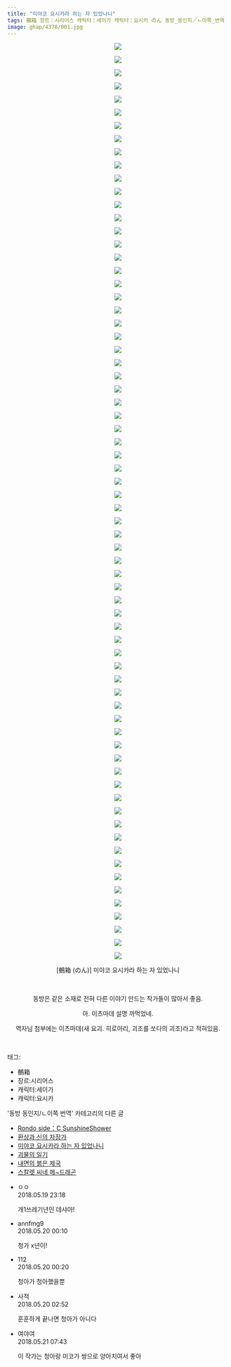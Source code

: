 ```yaml
---
title: "미야코 요시카라 하는 자 있었나니"
tags: 鵺箱 장르：시리어스 캐릭터：세이가 캐릭터：요시카 のん 동방_동인지／ㄴ이쪽_번역
image: ghap/4378/001.jpg
---
```

<div class="article">
<p style="text-align: center; clear: none; float: none;"><img src="{{ site.nasurl }}/ghap/4378/001.jpg"/></p>
<p style="text-align: center; clear: none; float: none;"><img src="{{ site.nasurl }}/ghap/4378/002.jpg"/></p>
<p style="text-align: center; clear: none; float: none;"><img src="{{ site.nasurl }}/ghap/4378/003.jpg"/></p>
<p style="text-align: center; clear: none; float: none;"><img src="{{ site.nasurl }}/ghap/4378/004.jpg"/></p>
<p style="text-align: center; clear: none; float: none;"><img src="{{ site.nasurl }}/ghap/4378/005.jpg"/></p>
<p style="text-align: center; clear: none; float: none;"><img src="{{ site.nasurl }}/ghap/4378/006.jpg"/></p>
<p style="text-align: center; clear: none; float: none;"><img src="{{ site.nasurl }}/ghap/4378/007.jpg"/></p>
<p style="text-align: center; clear: none; float: none;"><img src="{{ site.nasurl }}/ghap/4378/008.jpg"/></p>
<p style="text-align: center; clear: none; float: none;"><img src="{{ site.nasurl }}/ghap/4378/009.jpg"/></p>
<p style="text-align: center; clear: none; float: none;"><img src="{{ site.nasurl }}/ghap/4378/010.jpg"/></p>
<p style="text-align: center; clear: none; float: none;"><img src="{{ site.nasurl }}/ghap/4378/011.jpg"/></p>
<p style="text-align: center; clear: none; float: none;"><img src="{{ site.nasurl }}/ghap/4378/012.jpg"/></p>
<p style="text-align: center; clear: none; float: none;"><img src="{{ site.nasurl }}/ghap/4378/013.jpg"/></p>
<p style="text-align: center; clear: none; float: none;"><img src="{{ site.nasurl }}/ghap/4378/014.jpg"/></p>
<p style="text-align: center; clear: none; float: none;"><img src="{{ site.nasurl }}/ghap/4378/015.jpg"/></p>
<p style="text-align: center; clear: none; float: none;"><img src="{{ site.nasurl }}/ghap/4378/016.jpg"/></p>
<p style="text-align: center; clear: none; float: none;"><img src="{{ site.nasurl }}/ghap/4378/017.jpg"/></p>
<p style="text-align: center; clear: none; float: none;"><img src="{{ site.nasurl }}/ghap/4378/018.jpg"/></p>
<p style="text-align: center; clear: none; float: none;"><img src="{{ site.nasurl }}/ghap/4378/019.jpg"/></p>
<p style="text-align: center; clear: none; float: none;"><img src="{{ site.nasurl }}/ghap/4378/020.jpg"/></p>
<p style="text-align: center; clear: none; float: none;"><img src="{{ site.nasurl }}/ghap/4378/021.jpg"/></p>
<p style="text-align: center; clear: none; float: none;"><img src="{{ site.nasurl }}/ghap/4378/022.jpg"/></p>
<p style="text-align: center; clear: none; float: none;"><img src="{{ site.nasurl }}/ghap/4378/023.jpg"/></p>
<p style="text-align: center; clear: none; float: none;"><img src="{{ site.nasurl }}/ghap/4378/024.jpg"/></p>
<p style="text-align: center; clear: none; float: none;"><img src="{{ site.nasurl }}/ghap/4378/025.jpg"/></p>
<p style="text-align: center; clear: none; float: none;"><img src="{{ site.nasurl }}/ghap/4378/026.jpg"/></p>
<p style="text-align: center; clear: none; float: none;"><img src="{{ site.nasurl }}/ghap/4378/027.jpg"/></p>
<p style="text-align: center; clear: none; float: none;"><img src="{{ site.nasurl }}/ghap/4378/028.jpg"/></p>
<p style="text-align: center; clear: none; float: none;"><img src="{{ site.nasurl }}/ghap/4378/029.jpg"/></p>
<p style="text-align: center; clear: none; float: none;"><img src="{{ site.nasurl }}/ghap/4378/030.jpg"/></p>
<p style="text-align: center; clear: none; float: none;"><img src="{{ site.nasurl }}/ghap/4378/031.jpg"/></p>
<p style="text-align: center; clear: none; float: none;"><img src="{{ site.nasurl }}/ghap/4378/032.jpg"/></p>
<p style="text-align: center; clear: none; float: none;"><img src="{{ site.nasurl }}/ghap/4378/033.jpg"/></p>
<p style="text-align: center; clear: none; float: none;"><img src="{{ site.nasurl }}/ghap/4378/034.jpg"/></p>
<p style="text-align: center; clear: none; float: none;"><img src="{{ site.nasurl }}/ghap/4378/035.jpg"/></p>
<p style="text-align: center; clear: none; float: none;"><img src="{{ site.nasurl }}/ghap/4378/036.jpg"/></p>
<p style="text-align: center; clear: none; float: none;"><img src="{{ site.nasurl }}/ghap/4378/037.jpg"/></p>
<p style="text-align: center; clear: none; float: none;"><img src="{{ site.nasurl }}/ghap/4378/038.jpg"/></p>
<p style="text-align: center; clear: none; float: none;"><img src="{{ site.nasurl }}/ghap/4378/039.jpg"/></p>
<p style="text-align: center; clear: none; float: none;"><img src="{{ site.nasurl }}/ghap/4378/040.jpg"/></p>
<p style="text-align: center; clear: none; float: none;"><img src="{{ site.nasurl }}/ghap/4378/041.jpg"/></p>
<p style="text-align: center; clear: none; float: none;"><img src="{{ site.nasurl }}/ghap/4378/042.jpg"/></p>
<p style="text-align: center; clear: none; float: none;"><img src="{{ site.nasurl }}/ghap/4378/043.jpg"/></p>
<p style="text-align: center; clear: none; float: none;"><img src="{{ site.nasurl }}/ghap/4378/044.jpg"/></p>
<p style="text-align: center; clear: none; float: none;"><img src="{{ site.nasurl }}/ghap/4378/045.jpg"/></p>
<p style="text-align: center; clear: none; float: none;"><img src="{{ site.nasurl }}/ghap/4378/046.jpg"/></p>
<p style="text-align: center; clear: none; float: none;"><img src="{{ site.nasurl }}/ghap/4378/047.jpg"/></p>
<p style="text-align: center; clear: none; float: none;"><img src="{{ site.nasurl }}/ghap/4378/048.jpg"/></p>
<p style="text-align: center; clear: none; float: none;"><img src="{{ site.nasurl }}/ghap/4378/049.jpg"/></p>
<p style="text-align: center; clear: none; float: none;"><img src="{{ site.nasurl }}/ghap/4378/050.jpg"/></p>
<p style="text-align: center; clear: none; float: none;"><img src="{{ site.nasurl }}/ghap/4378/051.jpg"/></p>
<p style="text-align: center; clear: none; float: none;"><img src="{{ site.nasurl }}/ghap/4378/052.jpg"/></p>
<p style="text-align: center; clear: none; float: none;"><img src="{{ site.nasurl }}/ghap/4378/053.jpg"/></p>
<p style="text-align: center; clear: none; float: none;"><img src="{{ site.nasurl }}/ghap/4378/054.jpg"/></p>
<p style="text-align: center; clear: none; float: none;"><img src="{{ site.nasurl }}/ghap/4378/055.jpg"/></p>
<p style="text-align: center; clear: none; float: none;"><img src="{{ site.nasurl }}/ghap/4378/056.jpg"/></p>
<p style="text-align: center; clear: none; float: none;"><img src="{{ site.nasurl }}/ghap/4378/057.jpg"/></p>
<p style="text-align: center; clear: none; float: none;"><img src="{{ site.nasurl }}/ghap/4378/058.jpg"/></p>
<p style="text-align: center; clear: none; float: none;"><img src="{{ site.nasurl }}/ghap/4378/059.jpg"/></p>
<p style="text-align: center; clear: none; float: none;"><img src="{{ site.nasurl }}/ghap/4378/060.jpg"/></p>
<p style="text-align: center; clear: none; float: none;"><img src="{{ site.nasurl }}/ghap/4378/061.jpg"/></p>
<p style="text-align: center; clear: none; float: none;"><img src="{{ site.nasurl }}/ghap/4378/062.jpg"/></p>
<p style="text-align: center; clear: none; float: none;"><img src="{{ site.nasurl }}/ghap/4378/063.jpg"/></p>
<p style="text-align: center; clear: none; float: none;"><img src="{{ site.nasurl }}/ghap/4378/064.jpg"/></p>
<p style="text-align: center; clear: none; float: none;"><img src="{{ site.nasurl }}/ghap/4378/065.jpg"/></p>
<p style="text-align: center; clear: none; float: none;"><img src="{{ site.nasurl }}/ghap/4378/066.jpg"/></p>
<p style="text-align: center; clear: none; float: none;"><img src="{{ site.nasurl }}/ghap/4378/067.jpg"/></p>
<p style="text-align: center; clear: none; float: none;"><img src="{{ site.nasurl }}/ghap/4378/068.jpg"/></p>
<p style="text-align: center; clear: none; float: none;"><img src="{{ site.nasurl }}/ghap/4378/069.jpg"/></p>
<p style="text-align: center; clear: none; float: none;"><img src="{{ site.nasurl }}/ghap/4378/070.jpg"/></p>
<p style="text-align: center; clear: none; float: none;">[鵺箱 (のん)] 미야코 요시카라 하는 자 있었나니</p>
<p style="text-align: center; clear: none; float: none;"><br/></p>
<p style="text-align: center; clear: none; float: none;">동방은 같은 소재로 전혀 다른 이야기 만드는 작가들이 많아서 좋음.</p>
<p style="text-align: center; clear: none; float: none;">아. 이츠마데 설명 까먹었네.</p>
<p style="text-align: center; clear: none; float: none;">역자님 첨부에는 이츠마데(새 요괴. 히로아리, 괴조를 쏘다의 괴조)라고 적혀있음.</p>
<p style="text-align: center; clear: none; float: none;"><br/></p>
</div><div class="tagTrail">
<p>태그: </p>
<ul>
<li>鵺箱</li>
<li>장르:시리어스</li>
<li>캐릭터:세이가</li>
<li>캐릭터:요시카</li>
</ul>
</div><div class="another">
<p>'동방 동인지/ㄴ이쪽 번역' 카테고리의 다른 글</p>
<ul>
<li><a href="/2018-05-26-ghap_4382">Rondo side：C SunshineShower</a></li>
<li><a href="/2018-05-22-ghap_4380">환상과 신의 자장가</a></li>
<li><a href="/2018-05-19-ghap_4378">미야코 요시카라 하는 자 있었나니</a></li>
<li><a href="/2018-05-17-ghap_4377">괴물의 일기</a></li>
<li><a href="/2018-05-13-ghap_4369">내면의 붉은 제국</a></li>
<li><a href="/2018-05-11-ghap_4355">스칼렛 씨네 메~드래곤</a></li>
</ul>
</div><div class="cb_module cb_fluid">
<div class="cb_wrt cb_profile">
<div class="comment">
<ul>
<li class="cb_thumb_off" id="comment15258861">
<div class="cb_comment_area">
<div class="cb_info_area">
<div class="cb_section">
<span class="cb_nick_name">ㅇㅇ</span>
</div>
<div class="cb_section">
<span class="cb_date">2018.05.19 23:18 </span>
</div>
</div>
<div class="cb_dsc_comment">
<p class="cb_dsc">
											개1쓰레기년인 데샤아!
										</p>
</div>
</div></li>
<li class="cb_thumb_off" id="comment15258885">
<div class="cb_comment_area">
<div class="cb_info_area">
<div class="cb_section">
<span class="cb_nick_name">annfmg9</span>
</div>
<div class="cb_section">
<span class="cb_date">2018.05.20 00:10 </span>
</div>
</div>
<div class="cb_dsc_comment">
<p class="cb_dsc">
											청가 x년이!
										</p>
</div>
</div></li>
<li class="cb_thumb_off" id="comment15258887">
<div class="cb_comment_area">
<div class="cb_info_area">
<div class="cb_section">
<span class="cb_nick_name">112</span>
</div>
<div class="cb_section">
<span class="cb_date">2018.05.20 00:20 </span>
</div>
</div>
<div class="cb_dsc_comment">
<p class="cb_dsc">
											청아가 청아했을뿐
										</p>
</div>
</div></li>
<li class="cb_thumb_off" id="comment15258911">
<div class="cb_comment_area">
<div class="cb_info_area">
<div class="cb_section">
<span class="cb_nick_name">사적</span>
</div>
<div class="cb_section">
<span class="cb_date">2018.05.20 02:52 </span>
</div>
</div>
<div class="cb_dsc_comment">
<p class="cb_dsc">
											훈훈하게 끝나면 청아가 아니다
										</p>
</div>
</div></li>
<li class="cb_thumb_off" id="comment15259364">
<div class="cb_comment_area">
<div class="cb_info_area">
<div class="cb_section">
<span class="cb_nick_name">여야여</span>
</div>
<div class="cb_section">
<span class="cb_date">2018.05.21 07:43 </span>
</div>
</div>
<div class="cb_dsc_comment">
<p class="cb_dsc">
											이 작가는 청아랑 미코가 쌍으로 양아치여서 좋아
										</p>
</div>
</div></li>
</ul>
</div>
</div><!-- commentList close -->
</div>